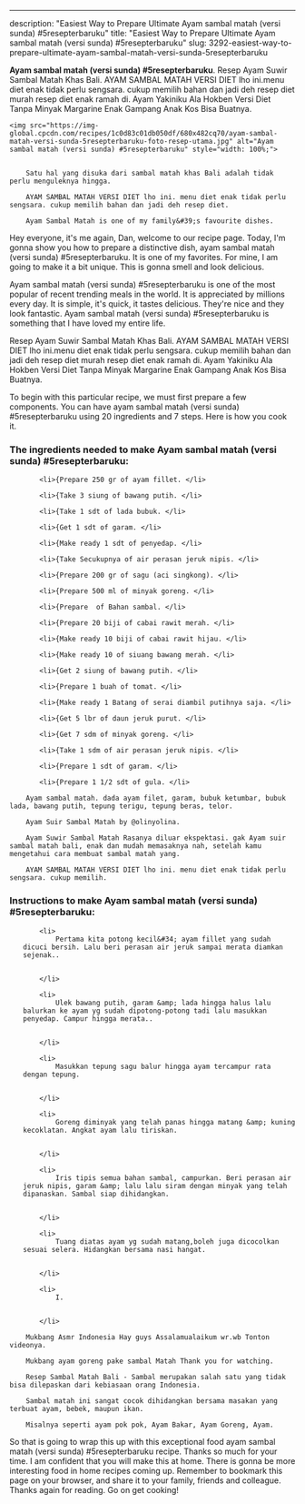 ---
description: "Easiest Way to Prepare Ultimate Ayam sambal matah (versi sunda) #5resepterbaruku"
title: "Easiest Way to Prepare Ultimate Ayam sambal matah (versi sunda) #5resepterbaruku"
slug: 3292-easiest-way-to-prepare-ultimate-ayam-sambal-matah-versi-sunda-5resepterbaruku

<p>
	<strong>Ayam sambal matah (versi sunda) #5resepterbaruku</strong>. 
	Resep Ayam Suwir Sambal Matah Khas Bali. AYAM SAMBAL MATAH VERSI DIET lho ini.menu diet enak tidak perlu sengsara. cukup memilih bahan dan jadi deh resep diet murah resep diet enak ramah di. Ayam Yakiniku Ala Hokben Versi Diet Tanpa Minyak Margarine Enak Gampang Anak Kos Bisa Buatnya.
</p>
<p>
	
	<img src="https://img-global.cpcdn.com/recipes/1c0d83c01db050df/680x482cq70/ayam-sambal-matah-versi-sunda-5resepterbaruku-foto-resep-utama.jpg" alt="Ayam sambal matah (versi sunda) #5resepterbaruku" style="width: 100%;">
	
	
		Satu hal yang disuka dari sambal matah khas Bali adalah tidak perlu menguleknya hingga.
	
		AYAM SAMBAL MATAH VERSI DIET lho ini. menu diet enak tidak perlu sengsara. cukup memilih bahan dan jadi deh resep diet.
	
		Ayam Sambal Matah is one of my family&#39;s favourite dishes.
	
</p>
<p>
	Hey everyone, it's me again, Dan, welcome to our recipe page. Today, I'm gonna show you how to prepare a distinctive dish, ayam sambal matah (versi sunda) #5resepterbaruku. It is one of my favorites. For mine, I am going to make it a bit unique. This is gonna smell and look delicious.
</p>
	
<p>
	Ayam sambal matah (versi sunda) #5resepterbaruku is one of the most popular of recent trending meals in the world. It is appreciated by millions every day. It is simple, it's quick, it tastes delicious. They're nice and they look fantastic. Ayam sambal matah (versi sunda) #5resepterbaruku is something that I have loved my entire life.
</p>
<p>
	Resep Ayam Suwir Sambal Matah Khas Bali. AYAM SAMBAL MATAH VERSI DIET lho ini.menu diet enak tidak perlu sengsara. cukup memilih bahan dan jadi deh resep diet murah resep diet enak ramah di. Ayam Yakiniku Ala Hokben Versi Diet Tanpa Minyak Margarine Enak Gampang Anak Kos Bisa Buatnya.
</p>

<p>
To begin with this particular recipe, we must first prepare a few components. You can have ayam sambal matah (versi sunda) #5resepterbaruku using 20 ingredients and 7 steps. Here is how you cook it.
</p>

<h3>The ingredients needed to make Ayam sambal matah (versi sunda) #5resepterbaruku:</h3>

<ol>
	
		<li>{Prepare 250 gr of ayam fillet. </li>
	
		<li>{Take 3 siung of bawang putih. </li>
	
		<li>{Take 1 sdt of lada bubuk. </li>
	
		<li>{Get 1 sdt of garam. </li>
	
		<li>{Make ready 1 sdt of penyedap. </li>
	
		<li>{Take Secukupnya of air perasan jeruk nipis. </li>
	
		<li>{Prepare 200 gr of sagu (aci singkong). </li>
	
		<li>{Prepare 500 ml of minyak goreng. </li>
	
		<li>{Prepare  of Bahan sambal. </li>
	
		<li>{Prepare 20 biji of cabai rawit merah. </li>
	
		<li>{Make ready 10 biji of cabai rawit hijau. </li>
	
		<li>{Make ready 10 of siuang bawang merah. </li>
	
		<li>{Get 2 siung of bawang putih. </li>
	
		<li>{Prepare 1 buah of tomat. </li>
	
		<li>{Make ready 1 Batang of serai diambil putihnya saja. </li>
	
		<li>{Get 5 lbr of daun jeruk purut. </li>
	
		<li>{Get 7 sdm of minyak goreng. </li>
	
		<li>{Take 1 sdm of air perasan jeruk nipis. </li>
	
		<li>{Prepare 1 sdt of garam. </li>
	
		<li>{Prepare 1 1/2 sdt of gula. </li>
	
</ol>
<p>
	
		Ayam sambal matah. dada ayam filet, garam, bubuk ketumbar, bubuk lada, bawang putih, tepung terigu, tepung beras, telor.
	
		Ayam Suir Sambal Matah by @olinyolina.
	
		Ayam Suwir Sambal Matah Rasanya diluar ekspektasi. gak Ayam suir sambal matah bali, enak dan mudah memasaknya nah, setelah kamu mengetahui cara membuat sambal matah yang.
	
		AYAM SAMBAL MATAH VERSI DIET lho ini. menu diet enak tidak perlu sengsara. cukup memilih.
	
</p>

<h3>Instructions to make Ayam sambal matah (versi sunda) #5resepterbaruku:</h3>

<ol>
	
		<li>
			Pertama kita potong kecil&#34; ayam fillet yang sudah dicuci bersih. Lalu beri perasan air jeruk sampai merata diamkan sejenak..
			
			
		</li>
	
		<li>
			Ulek bawang putih, garam &amp; lada hingga halus lalu balurkan ke ayam yg sudah dipotong-potong tadi lalu masukkan penyedap. Campur hingga merata..
			
			
		</li>
	
		<li>
			Masukkan tepung sagu balur hingga ayam tercampur rata dengan tepung.
			
			
		</li>
	
		<li>
			Goreng diminyak yang telah panas hingga matang &amp; kuning kecoklatan. Angkat ayam lalu tiriskan.
			
			
		</li>
	
		<li>
			Iris tipis semua bahan sambal, campurkan. Beri perasan air jeruk nipis, garam &amp; lalu lalu siram dengan minyak yang telah dipanaskan. Sambal siap dihidangkan.
			
			
		</li>
	
		<li>
			Tuang diatas ayam yg sudah matang,boleh juga dicocolkan sesuai selera. Hidangkan bersama nasi hangat.
			
			
		</li>
	
		<li>
			I.
			
			
		</li>
	
</ol>

<p>
	
		Mukbang Asmr Indonesia Hay guys Assalamualaikum wr.wb Tonton videonya.
	
		Mukbang ayam goreng pake sambal Matah Thank you for watching.
	
		Resep Sambal Matah Bali - Sambal merupakan salah satu yang tidak bisa dilepaskan dari kebiasaan orang Indonesia.
	
		Sambal matah ini sangat cocok dihidangkan bersama masakan yang terbuat ayam, bebek, maupun ikan.
	
		Misalnya seperti ayam pok pok, Ayam Bakar, Ayam Goreng, Ayam.
	
</p>

<p>
	So that is going to wrap this up with this exceptional food ayam sambal matah (versi sunda) #5resepterbaruku recipe. Thanks so much for your time. I am confident that you will make this at home. There is gonna be more interesting food in home recipes coming up. Remember to bookmark this page on your browser, and share it to your family, friends and colleague. Thanks again for reading. Go on get cooking!
</p>
